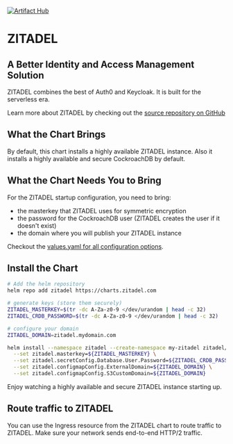 [![Artifact Hub](https://img.shields.io/endpoint?url=https://artifacthub.io/badge/repository/zitadel)](https://artifacthub.io/packages/search?repo=zitadel)

# ZITADEL

## A Better Identity and Access Management Solution

ZITADEL combines the best of Auth0 and Keycloak.
It is built for the serverless era.

Learn more about ZITADEL by checking out the [source repository on GitHub](https://github.com/zitadel/zitadel)

## What the Chart Brings

By default, this chart installs a highly available ZITADEL instance.
Also it installs a highly available and secure CockroachDB by default.

## What the Chart Needs You to Bring
For the ZITADEL startup configuration, you need to bring:
- the masterkey that ZITADEL uses for symmetric encryption
- the password for the CockroachDB user (ZITADEL creates the user if it doesn't exist)
- the domain where you will publish your ZITADEL instance

Checkout the [values.yaml for all configuration options](https://github.com/zitadel/zitadel-charts/blob/main/charts/zitadel/values.yaml).

## Install the Chart

```bash
# Add the helm repository
helm repo add zitadel https://charts.zitadel.com

# generate keys (store them securely)
ZITADEL_MASTERKEY=$(tr -dc A-Za-z0-9 </dev/urandom | head -c 32)
ZITADEL_CRDB_PASSWORD=$(tr -dc A-Za-z0-9 </dev/urandom | head -c 32)

# configure your domain
ZITADEL_DOMAIN=zitadel.mydomain.com

helm install --namespace zitadel --create-namespace my-zitadel zitadel/zitadel \
  --set zitadel.masterkey=${ZITADEL_MASTERKEY} \
  --set zitadel.secretConfig.Database.User.Password=${ZITADEL_CRDB_PASSWORD} \
  --set zitadel.configmapConfig.ExternalDomain=${ZITADEL_DOMAIN} \
  --set zitadel.configmapConfig.S3CustomDomain=${ZITADEL_DOMAIN}
```

Enjoy watching a highly available and secure ZITADEL instance starting up.
<!--TODO: gif here -->

## Route traffic to ZITADEL

You can use the Ingress resource from the ZITADEL chart to route traffic to ZITADEL.
Make sure your network sends end-to-end HTTP/2 traffic.

